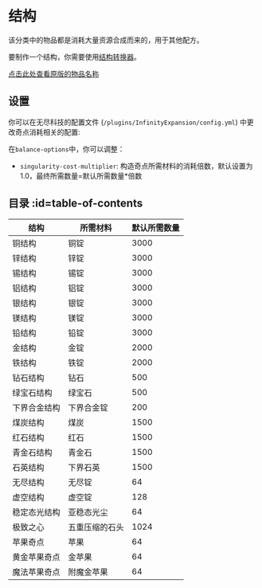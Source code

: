 # 结构

该分类中的物品都是消耗大量资源合成而来的，用于其他配方。

要制作一个结构，你需要使用[结构转换器](./Singularity-Constructor)。

[点击此处查看原版的物品名称](./Singularities)

## 设置

你可以在无尽科技的配置文件 (`/plugins/InfinityExpansion/config.yml`) 中更改奇点消耗相关的配置:

在`balance-options`中，你可以调整：

- `singularity-cost-multiplier`: 构造奇点所需材料的消耗倍数，默认设置为1.0，最终所需数量=默认所需数量*倍数

## 目录 :id=table-of-contents

| 结构 | 所需材料 | 默认所需数量 |
| ----- | ----- | ----- |
| 铜结构 | 铜锭 | 3000 |
| 锌结构 | 锌锭 | 3000 |
| 锡结构 | 锡锭 | 3000 |
| 铝结构 | 铝锭 | 3000 |
| 银结构 | 银锭 | 3000 |
| 镁结构 | 镁锭 | 3000 |
| 铅结构 | 铅锭 | 3000 |
| 金结构 | 金锭 | 2000 |
| 铁结构 | 铁锭 | 2000 |
| 钻石结构 | 钻石 | 500 |
| 绿宝石结构 | 绿宝石 | 500 |
| 下界合金结构 | 下界合金锭 | 200 |
| 煤炭结构 | 煤炭 | 1500 |
| 红石结构 | 红石 | 1500 |
| 青金石结构 | 青金石 | 1500 |
| 石英结构 | 下界石英 | 1500 |
| 无尽结构 | 无尽锭 | 64 |
| 虚空结构 | 虚空锭 | 128 |
| 稳定态光结构 | 亚稳态光尘 | 64 |
| 极致之心 | 五重压缩的石头 | 1024 |
| 苹果奇点 | 苹果 | 64 |
| 黄金苹果奇点 | 金苹果 | 64 | 
| 魔法苹果奇点 | 附魔金苹果 | 64 |
